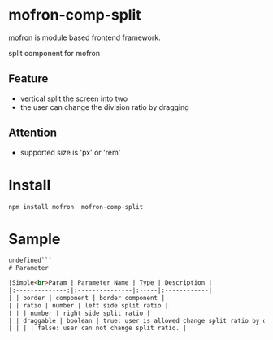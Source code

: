 #  mofron-comp-split
[mofron](https://mofron.github.io/mofron/) is module based frontend framework.

split component for mofron

## Feature
 - vertical split the screen into two
 - the user can change the division ratio by dragging
## Attention
 - supported size is 'px' or 'rem'

# Install
```
npm install mofron  mofron-comp-split
```

# Sample
```html
undefined```
# Parameter

|Simple<br>Param | Parameter Name | Type | Description |
|:--------------:|:---------------|:-----|:------------|
| | border | component | border component |
| | ratio | number | left side split ratio |
| | | number | right side split ratio |
| | draggable | boolean | true: user is allowed change split ratio by dragging the border. |
| | | | false: user can not change split ratio. |

